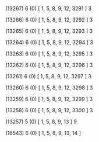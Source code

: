 (13267) 6 (0) [ 1, 5, 8, 9, 12, 3291 ] 3 


(13266) 6 (0) [ 1, 5, 8, 9, 12, 3292 ] 3 


(13265) 6 (0) [ 1, 5, 8, 9, 12, 3293 ] 3 


(13264) 6 (0) [ 1, 5, 8, 9, 12, 3294 ] 3 


(13263) 6 (0) [ 1, 5, 8, 9, 12, 3295 ] 3 


(13262) 6 (0) [ 1, 5, 8, 9, 12, 3296 ] 3 


(13261) 6 (0) [ 1, 5, 8, 9, 12, 3297 ] 3 


(13260) 6 (0) [ 1, 5, 8, 9, 12, 3298 ] 3 


(13259) 6 (0) [ 1, 5, 8, 9, 12, 3299 ] 3 


(13258) 6 (0) [ 1, 5, 8, 9, 12, 3300 ] 3 


(13257) 5 (0) [ 1, 5, 8, 9, 13 ] 9 


(16543) 6 (0) [ 1, 5, 8, 9, 13, 14 ]  

